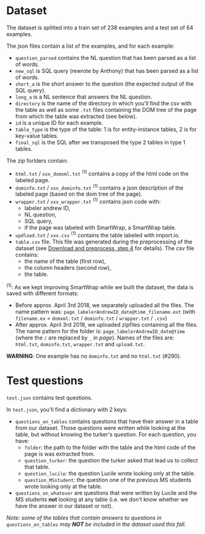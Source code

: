 
# Dataset

The dataset is splitted into a train set of 238 examples and a test set of 64 examples.

The json files contain a list of the examples, and for each example:

* `question_parsed` contains the NL question that has been parsed as a list of words.
* `new_sql` is SQL query (rewrote by Anthony) that has been parsed as a list of words.
* `short_a` is the short answer to the question (the expected output of the SQL query).
* `long_a` is a NL sentence that answers the NL question.
* `directory` is the name of the directory in which you'll find the csv with the table as well as some `.txt` files containing the DOM tree of the page from which the table was extracted (see below).
* `id` is a unique ID for each example.
* `table_type` is the type of the table: 1 is for entity-instance tables, 2 is for key-value tables. 
* `final_sql` is the SQL after we transposed the type 2 tables in type 1 tables.

The zip forlders contain:

* `html.txt` / `xxx_domxml.txt` <sup>(1)</sup> contains a copy of the html code on the labeled page.
* `dominfo.txt` / `xxx_dominfo.txt` <sup>(1)</sup> contains a json description of the labeled page (based on the dom tree of the page).
* `wrapper.txt` / `xxx_wrapper.txt` <sup>(1)</sup> contains json code with:
	* labeler andrew ID,
	* NL question,
	* SQL query,
	* if the page was labeled with SmartWrap, a SmartWrap table.
* `updload.txt` / `xxx.csv` <sup>(1)</sup> contains the table labeled with import.io.
* `table.csv` file. This file was generated during the preprocessing of the dataset (see [Download and preprocess, step 4](https://github.com/CMU-RERC-APT/smartwrap_v2/tree/master/data) for details). The csv file contains:
	* the name of the table (first row),
	* the column headers (second row),
	* the table.

<sup>(1)</sup>: As we kept improving SmartWrap while we built the dataset, the data is saved with different formats:
* Before approx. April 3rd 2018, we separately uploaded all the files. The name pattern was: `page_labelerAndrewID_date@time_filename.ext` (with `filename.ex` = `domxml.txt` / `dominfo.txt` / `wrapper.txt` / `.csv`)
* After approx. April 3rd 2018, we uploaded zipfiles containing all the files. The name pattern for the folder is: `page_labelerAndrewID_date@time` (where the `/` are replaced by `_` in _page_). Names of the files are: `html.txt`, `dominfo.txt`, `wrapper.txt` and `upload.txt`.

__WARNING__: One example has no `dominfo.txt` and no `html.txt` (#290).

# Test questions

`test.json` contains test questions. 

In `test.json`, you'll find a dictionary with 2 keys:
- `questions_on_tables` contains questions that have their answer in a table from our dataset. Those questions were written while looking at the table, but without knowing the turker's question. For each question, you have:
	- `folder`: the path to the folder with the table and the html code of the page is was extracted from.
	- `question_turker`: the question the turker asked that lead us to collect that table.
	- `question_lucile`: the question Lucile wrote looking only at the table.
	- `question_MSstudent`: the question one of the previous MS students wrote looking only at the table.
- `questions_on_whatever` are questions that were written by Lucile and the MS students **not** looking at any table (i.e. we don't know whether we have the answer in our dataset or not).

*Note: some of the tables that contain answers to questions in `questions_on_tables` may **NOT** be included in the dataset used this fall.*